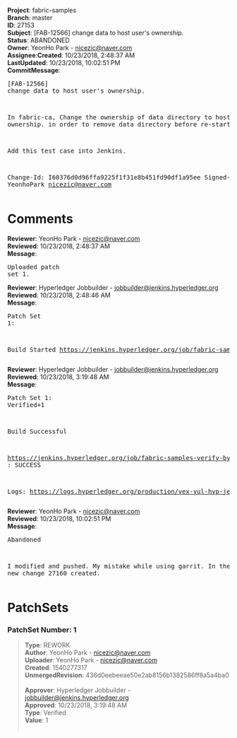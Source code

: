 <strong>Project</strong>: fabric-samples</br><strong>Branch</strong>: master<br><strong>ID</strong>: 27153<br><strong>Subject</strong>: [FAB-12566] change data to host user's ownership.<br><strong>Status</strong>: ABANDONED<br><strong>Owner</strong>: YeonHo Park - nicezic@naver.com<br><strong>Assignee</strong>:<strong>Created</strong>: 10/23/2018, 2:48:37 AM<br><strong>LastUpdated</strong>: 10/23/2018, 10:02:51 PM<br><strong>CommitMessage</strong>:<br><pre>[FAB-12566] change data to host user's ownership.

In fabric-ca,
  Change the ownership of data directory to host user's ownership.
    in order to remove data directory before re-starting.

Add this test case into Jenkins.

Change-Id: I60376d0d96ffa9225f1f31e8b451fd90df1a95ee
Signed-off-by: YeonhoPark <nicezic@naver.com>
</pre><h1>Comments</h1><strong>Reviewer</strong>: YeonHo Park - nicezic@naver.com<br><strong>Reviewed</strong>: 10/23/2018, 2:48:37 AM<br><strong>Message</strong>: <pre>Uploaded patch set 1.</pre><strong>Reviewer</strong>: Hyperledger Jobbuilder - jobbuilder@jenkins.hyperledger.org<br><strong>Reviewed</strong>: 10/23/2018, 2:48:46 AM<br><strong>Message</strong>: <pre>Patch Set 1:

Build Started https://jenkins.hyperledger.org/job/fabric-samples-verify-byfn-master/121/</pre><strong>Reviewer</strong>: Hyperledger Jobbuilder - jobbuilder@jenkins.hyperledger.org<br><strong>Reviewed</strong>: 10/23/2018, 3:19:48 AM<br><strong>Message</strong>: <pre>Patch Set 1: Verified+1

Build Successful 

https://jenkins.hyperledger.org/job/fabric-samples-verify-byfn-master/121/ : SUCCESS

Logs: https://logs.hyperledger.org/production/vex-yul-hyp-jenkins-3/fabric-samples-verify-byfn-master/121</pre><strong>Reviewer</strong>: YeonHo Park - nicezic@naver.com<br><strong>Reviewed</strong>: 10/23/2018, 10:02:51 PM<br><strong>Message</strong>: <pre>Abandoned

I modified and pushed. 
My mistake while using garrit.
In the end, a new change 27160 created.</pre><h1>PatchSets</h1><h3>PatchSet Number: 1</h3><blockquote><strong>Type</strong>: REWORK<br><strong>Author</strong>: YeonHo Park - nicezic@naver.com<br><strong>Uploader</strong>: YeonHo Park - nicezic@naver.com<br><strong>Created</strong>: 1540277317<br><strong>UnmergedRevision</strong>: 436d0eebeeae50e2ab8156b1382586ff8a5a4ba0<br><br><strong>Approver</strong>: Hyperledger Jobbuilder - jobbuilder@jenkins.hyperledger.org<br><strong>Approved</strong>: 10/23/2018, 3:19:48 AM<br><strong>Type</strong>: Verified<br><strong>Value</strong>: 1<br><br></blockquote>